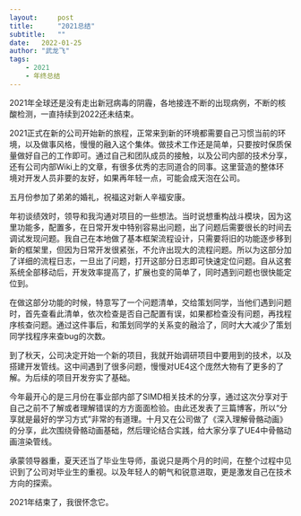 ```yaml
---
layout:     post
title:      "2021总结"
subtitle:   "" 
date:   2022-01-25
author: "武龙飞"
tags: 
    - 2021
    - 年终总结
---
```


2021年全球还是没有走出新冠病毒的阴霾，各地接连不断的出现病例，不断的核酸检测，一直持续到2022还未结束。

2021正式在新的公司开始新的旅程，正常来到新的环境都需要自己习惯当前的环境，以及做事风格，慢慢的融入这个集体。做技术工作还是简单，只要按时保质保量做好自己的工作即可。通过自己和团队成员的接触，以及公司内部的技术分享，还有公司内部Wiki上的文章，有很多优秀的志同道合的同事。这里营造的整体环境对开发人员非要的友好，如果再年轻一点，可能会成天泡在公司。

五月份参加了弟弟的婚礼，祝福这对新人辛福安康。

年初谈绩效时，领导和我沟通对项目的一些想法。当时说想重构战斗模块，因为这里功能多，配置多，在日常开发中特别容易出问题，出了问题后需要很长的时间去调试发现问题。我自己在本地做了基本框架流程设计，只需要将旧的功能逐步移到新的框架里，但因为日常开发很紧张，不允许出现大的流程问题。所以为这部分加了详细的流程日志，一旦出了问题，打开这部分日志即可快速定位问题。自从这套系统全部移动后，开发效率提高了，扩展也变的简单了，同时遇到问题也很快能定位到。

在做这部分功能的时候，特意写了一个问题清单，交给策划同学，当他们遇到问题时，首先查看此清单，依次检查是否自己配置有误，如果都检查没有问题，再找程序核查问题。通过这件事后，和策划同学的关系变的融洽了，同时大大减少了策划同学找程序来查bug的次数。

到了秋天，公司决定开始一个新的项目，我就开始调研项目中要用到的技术，以及搭建开发管线。这中间遇到了很多问题，慢慢对UE4这个庞然大物有了更多的了解。为后续的项目开发夯实了基础。

今年最开心的是三月份在事业部内部了SIMD相关技术的分享，通过这次分享对于自己之前不了解或者理解错误的方方面面检验。由此还发表了三篇博客，所以“分享就是最好的学习方式”非常的有道理。十月又在公司做了《深入理解骨骼动画》的分享，此次围绕骨骼动画基础，然后理论结合实践，给大家分享了UE4中骨骼动画渲染管线。

承蒙领导器重，夏天还当了毕业生导师，虽说只是两个月的时间，在整个过程中见识到了公司对毕业生的重视。以及年轻人的朝气和锐意进取，更是激发自己在技术方向的探索。

2021年结束了，我很怀念它。

